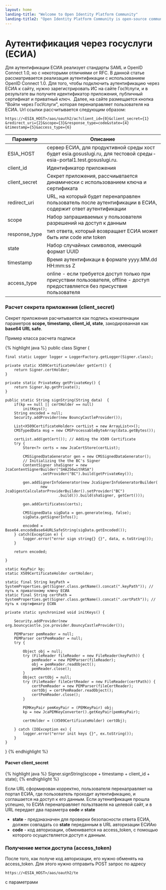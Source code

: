 ```yaml
---
layout: home
landing-title: "Welcome to Open Identity Platform Community"
landing-title2: "Open Identity Platform Community is open-source community organization, hosted on <a href=\"https://github.com/OpenIdentityPlatform\">GitHub</a>"
---
```

# Аутентификация через госуслуги (ЕСИА)

Для аутентификации ЕСИА реализует стандарты SAML и OpenID Connect 1.0, но с некоторыми отличиями от RFC. В данной статье рассматривается реализация аутентификации с использованием OpenID Connect 1.0.
Для того, чтобы подключить аутентификацию через ЕСИА к сайту, нужно зарегистрировать ИС на сайте ГосУслуги, и в результате вы получите идентификатор приложения, публичный сертификат и приватный ключ. 
Далее, на сайте размещается кнопка "Войти через ГосУслуги", которая перенаправляет пользователя на ЕСИА. Url ссылки рассчитывается следующим образом:

```
https://<ESIA_HOST>/aas/oauth2/ac?client_id={0}&client_secret={1}
&redirect_uri={2}&scope={3}&response_type=code&state={4}
&timestamp={5}&access_type={6}
```

|Параметр|Описание|
|-----|-----------|
|ESIA_HOST|сервер ЕСИА, для продуктивной среды хост будет esia.gosuslugi.ru, для тестовой среды -  esia-portal1.test.gosuslugi.ru.|
|client_id|Идентификатор приложения|
|client_secret|Секрет приложения, рассчиывтается динамически с использованием ключа и сертификата|
|redirect_uri|URL, на который будет перенаправлен пользователь после аутентификации в ЕСИА, содержит ответ аутентификации|
|scope|Набор запрашиваемых у пользователя разрешений на доступ к данным|
|response_type|тип ответа, который возвращает ЕСИА может быть или code или token |
|state|Набор случайных символов, имеющий формат UUID|
|timestamp|Время аутентификаци в формате yyyy.MM.dd HH:mm:ss Z |
|access_type|online - если требуется доступ только при присуствии пользователя, offline - доступ предоставляется без присуствия пользователя|

### Расчет секрета приложения (client_secret)

Секрет приложения расчитывается как подпись конкатенации параметров __scope, timestamp, client_id, state__, закодированная как __base64 URL safe__.

Пример класса расчета подписи

{% highlight java %}
public class Signer {

	final static Logger logger = LoggerFactory.getLogger(Signer.class);

	private static X509CertificateHolder getCert() {
		return Signer.certHolder;
	}

	private static PrivateKey getPrivateKey() {
		return Signer.kp.getPrivate();
	}

	public static String signString(String data)  {
		if(kp == null || certHolder == null)
			initKeys();
		String encoded = null;
		Security.addProvider(new BouncyCastleProvider());

		List<X509CertificateHolder> certList = new ArrayList<>();
		CMSTypedData msg = new CMSProcessableByteArray(data.getBytes());

		certList.add(getCert()); // Adding the X509 Certificate
		try {
			Store<?> certs = new JcaCertStore(certList);

			CMSSignedDataGenerator gen = new CMSSignedDataGenerator();
			// Initializing the the BC's Signer
			ContentSigner shaSigner = new JcaContentSignerBuilder("SHA256withRSA")
					.setProvider("BC").build(getPrivateKey());

			gen.addSignerInfoGenerator(new JcaSignerInfoGeneratorBuilder(
					new JcaDigestCalculatorProviderBuilder().setProvider("BC")
							.build()).build(shaSigner, getCert()));

			gen.addCertificates(certs);

			CMSSignedData sigData = gen.generate(msg, false);
			sigData.getSignerInfos();

			encoded = Base64.encodeBase64URLSafeString(sigData.getEncoded());
		} catch(Exception e) {
			logger.error("error sign string{} {}", data, e.toString());
		}

		return encoded;

	}

	static KeyPair kp;
	static X509CertificateHolder certHolder;

	static final String keyPath = SystemProperties.get(Signer.class.getName().concat(".keyPath")); //путь к приватоному ключу ЕСИА
	static final String certPath = SystemProperties.get(Signer.class.getName().concat(".certPath")); //путь к сертификату ЕСИА

	private static synchronized void initKeys() {

		Security.addProvider(new org.bouncycastle.jce.provider.BouncyCastleProvider());

		PEMParser pemReader = null;
		PEMParser certPemReader = null;
		try {

			Object obj = null;
			try (FileReader fileReader = new FileReader(keyPath)) {
				pemReader = new PEMParser(fileReader);
				obj = pemReader.readObject();
				pemReader.close();
			}
			Object certObj = null;
			try (FileReader fileCertReader = new FileReader(certPath)) {
				certPemReader = new PEMParser(fileCertReader);
				certObj = certPemReader.readObject();
				certPemReader.close();
			}

			PEMKeyPair pemKeyPair = (PEMKeyPair) obj;
			kp = new JcaPEMKeyConverter().getKeyPair(pemKeyPair);

			certHolder = ((X509CertificateHolder) certObj);

		} catch (IOException ex) {
			logger.error("error init keys {}", ex.toString());
		}
	}
}
{% endhighlight %}

#### Расчет client_secret
{% highlight java %}
Signer.signString(scope + timestamp + client_id + state);
{% endhighlight %}

Если URL сформирован корректно, пользователя перенаправляет на портал ЕСИА, где пользователь проходит аутентификацию, и соглашается на доступ к его данным. Если аутенитфикация прошла успешно, то ЕСИА перенаправляет пользтваеля на целевой сайт, и в URL передает два параметра __code__ и __state__
* __state__ - предзназначен для проверки безопасности ответа ЕСИА, должен совпадать со __state__ переданным в URL авторизации ЕСИАю
* __code__ - код авторизации, обменивается на access_token, с помощью которого осуществляется доступ к данным.

### Получение метки доступа (access_token)

После того, как получе код авторизации, его нужно обменять на access_token. Для этого нужно отправить POST запрос по адресу
```
https://<ESIA_HOST>/aas/oauth2/te
```
с параметрами
